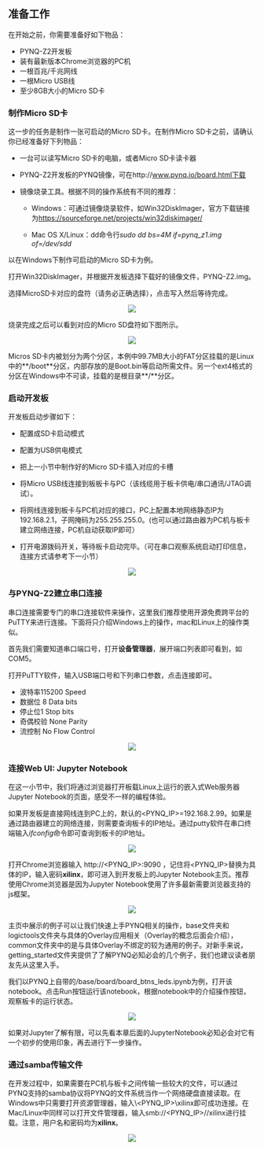 ## 准备工作

在开始之前，你需要准备好如下物品：

- PYNQ-Z2开发板
- 装有最新版本Chrome浏览器的PC机
- 一根百兆/千兆网线
-  一根Micro USB线
- 至少8GB大小的Micro SD卡



### 制作Micro SD卡

这一步的任务是制作一张可启动的Micro SD卡。在制作Micro SD卡之前，请确认你已经准备好下列物品：

- 一台可以读写Micro SD卡的电脑，或者Micro SD卡读卡器

- PYNQ-Z2开发板的PYNQ镜像，可在http://www.pynq.io/board.html下载

- 镜像烧录工具。根据不同的操作系统有不同的推荐：

  - Windows：可通过镜像烧录软件，如Win32DiskImager，官方下载链接为<https://sourceforge.net/projects/win32diskimager/>

  - Mac OS X/Linux：dd命令行*sudo dd bs=4M if=pynq_z1.img of=/dev/sdd*

以在Windows下制作可启动的Micro SD卡为例。

打开Win32DiskImager，并根据开发板选择下载好的镜像文件，PYNQ-Z2.img。

选择MicroSD卡对应的盘符（请务必正确选择），点击写入然后等待完成。
<p align="center">
<img src ="images/Chapter_01/WriteImage.png">
</p>
<p align = "center">
<i></i>
</p>
烧录完成之后可以看到对应的Micro SD盘符如下图所示。

<p align="center">
<img src ="images/Chapter_01/SDCard.png">
</p>
<p align = "center">
<i></i>
</p>
Micros SD卡内被划分为两个分区，本例中99.7MB大小的FAT分区挂载的是Linux中的**/boot**分区，内部存放的是Boot.bin等启动所需文件。另一个ext4格式的分区在Windows中不可读，挂载的是根目录**/**分区。



### 启动开发板

开发板启动步骤如下：

- 配置成SD卡启动模式
- 配置为USB供电模式
- 把上一小节中制作好的Micro SD卡插入对应的卡槽

- 将Micro USB线连接到板板卡与PC（该线缆用于板卡供电/串口通讯/JTAG调试）。

- 将网线连接到板卡与PC机对应的接口，PC上配置本地网络静态IP为192.168.2.1，子网掩码为255.255.255.0。(也可以通过路由器为PC机与板卡建立网络连接，PC机自动获取IP即可）

- 打开电源拨码开关，等待板卡启动完毕。（可在串口观察系统启动打印信息，连接方式请参考下一小节）

<p align="center">
<img src ="images/Chapter_01/Startup.PNG">
</p>
<p align = "center">
<i></i>
</p>

### 与PYNQ-Z2建立串口连接

串口连接需要专门的串口连接软件来操作，这里我们推荐使用开源免费跨平台的PuTTY来进行连接。下面将只介绍Windows上的操作，mac和Linux上的操作类似。

首先我们需要知道串口端口号，打开**设备管理器**，展开端口列表即可看到，如COM5。

 打开PuTTY软件，输入USB端口号和下列串口参数，点击连接即可。

- 波特率115200 Speed
- 数据位 8 Data bits
- 停止位1 Stop bits
- 奇偶校验 None Parity
- 流控制 No Flow Control

<p align="center">
<img src ="images/Chapter_01/SerialPort.png">
</p>
<p align = "center">
<i></i>
</p>


### 连接Web UI: Jupyter Notebook

在这一小节中，我们将通过浏览器打开板载Linux上运行的嵌入式Web服务器Jupyter Notebook的页面，感受不一样的编程体验。

如果开发板是直接网线连到PC上的，默认的<PYNQ_IP>=192.168.2.99。如果是通过路由器建立的网络连接，则需要查询板卡的IP地址。通过putty软件在串口终端输入*ifconfig*命令即可查询到板卡的IP地址。

<p align="center">
<img src ="images/Chapter_01/IP.PNG">
</p>
<p align = "center">
<i></i>
</p>

打开Chrome浏览器输入 http://<PYNQ_IP>:9090 ，记住将<PYNQ_IP>替换为具体的IP，输入密码**xilinx**，即可进入到开发板上的Jupyter Notebook主页。推荐使用Chrome浏览器是因为Jupyter Notebook使用了许多最新需要浏览器支持的js框架。

<p align="center">
<img src ="images/Chapter_01/JupyterNotebook.png">
</p>
<p align = "center">
<i></i>
</p>


主页中展示的例子可以让我们快速上手PYNQ相关的操作，base文件夹和logictools文件夹与具体的Overlay应用相关（Overlay的概念后面会介绍），common文件夹中的是与具体Overlay不绑定的较为通用的例子。对新手来说，getting_started文件夹提供了了解PYNQ必知必会的几个例子，我们也建议读者朋友先从这里入手。

我们以PYNQ上自带的/base/board/board_btns_leds.ipynb为例，打开该notebook。点击Run按钮运行该notebook，根据notebook中的介绍操作按钮，观察板卡的运行状态。

<p align="center">
<img src ="images/Chapter_01/Buttons_Leds.PNG">
</p>
<p align = "center">
<i></i>
</p>

如果对Jupyter了解有限，可以先看本章后面的JupyterNotebook必知必会对它有一个初步的使用印象，再去进行下一步操作。



### 通过samba传输文件

在开发过程中，如果需要在PC机与板卡之间传输一些较大的文件，可以通过PYNQ支持的samba协议将PYNQ的文件系统当作一个网络硬盘直接读取。在Windows中只需要打开资源管理器，输入\\<PYNQ_IP>\\xilinx即可成功连接。在Mac/Linux中同样可以打开文件管理器，输入smb://<PYNQ_IP>//xilinx进行挂载。注意，用户名和密码均为**xilinx**。

<p align="center">
<img src ="images/Chapter_01/samba.png">
</p>
<p align = "center">
<i></i>
</p>



